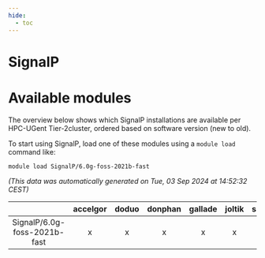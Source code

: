 ```yaml
---
hide:
  - toc
---
```


SignalP
=======

# Available modules


The overview below shows which SignalP installations are available per HPC-UGent Tier-2cluster, ordered based on software version (new to old).

To start using SignalP, load one of these modules using a `module load` command like:

```shell
module load SignalP/6.0g-foss-2021b-fast
```

*(This data was automatically generated on Tue, 03 Sep 2024 at 14:52:32 CEST)*  

| |accelgor|doduo|donphan|gallade|joltik|shinx|skitty|
| :---: | :---: | :---: | :---: | :---: | :---: | :---: | :---: |
|SignalP/6.0g-foss-2021b-fast|x|x|x|x|x|-|x|
